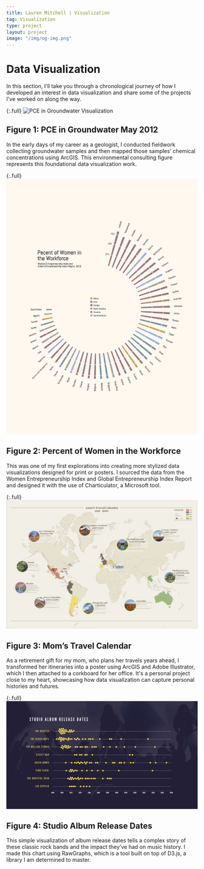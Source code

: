 ```yaml
---
title: Lauren Mitchell | Visualization
tag: Visualization
type: project
layout: project
image: "/img/og-img.png"
---
```


# Data Visualization
In this section, I'll take you through a chronological journey of how I developed an interest in data visualization and share some of the projects I've worked on along the way.

{:.full}
![PCE in Groundwater Visualization](/img/full/viz_water.png)

## Figure 1: PCE in Groundwater May 2012
In the early days of my career as a geologist, I conducted fieldwork collecting groundwater samples and then mapped those samples’ chemical concentrations using ArcGIS. This environmental consulting figure represents this foundational data visualization work.

{:.full}
![Women in Workforce Visualization](/img/full/viz_women.png)

## Figure 2: Percent of Women in the Workforce
This was one of my first explorations into creating more stylized data visualizations designed for print or posters. I sourced the data from the Women Entrepreneurship Index and Global Entrepreneurship Index Report and designed it with the use of Charticulator, a Microsoft tool. 

{:.full}
![Travel Visualization](/img/full/viz_for_mom.png)

## Figure 3: Mom’s Travel Calendar
As a retirement gift for my mom, who plans her travels years ahead, I transformed her itineraries into a poster using ArcGIS and Adobe Illustrator, which I then attached to a corkboard for her office. It's a personal project close to my heart, showcasing how data visualization can capture personal histories and futures.

{:.full}
![Studio Albums Visualization](/img/full/viz_studio.png)

## Figure 4: Studio Album Release Dates
This simple visualization of album release dates tells a complex story of these classic rock bands and the impact they’ve had on music history. I made this chart using RawGraphs, which is a tool built on top of D3.js, a library I am determined to master.
